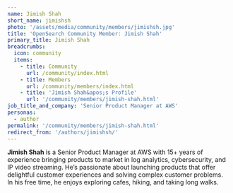 ```yaml
---
name: Jimish Shah
short_name: jimishsh
photo: '/assets/media/community/members/jimishsh.jpg'
title: 'OpenSearch Community Member: Jimish Shah'
primary_title: Jimish Shah
breadcrumbs:
  icon: community
  items:
    - title: Community
      url: /community/index.html
    - title: Members
      url: /community/members/index.html
    - title: 'Jimish Shah&apos;s Profile'
      url: '/community/members/jimish-shah.html'
job_title_and_company: 'Senior Product Manager at AWS'
personas:
  - author
permalink: '/community/members/jimish-shah.html'
redirect_from: '/authors/jimishsh/'
---
```


**Jimish Shah** is a Senior Product Manager at AWS with 15+ years of experience bringing products to market in log analytics, cybersecurity, and IP video streaming. He’s passionate about launching products that offer delightful customer experiences and solving complex customer problems. In his free time, he enjoys exploring cafes, hiking, and taking long walks.